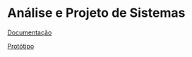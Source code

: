 # Análise e Projeto de Sistemas

[Documentação](../../wiki/)

[Protótipo](https://eng-sw.github.io/tads-2019-1-biblioteca/aStar/)
